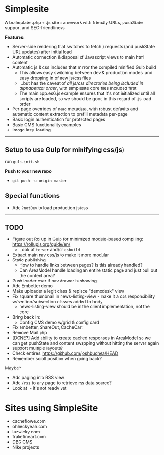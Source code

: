 Simplesite
============

A boilerplate .php + .js site framework with friendly URLs, pushState support and SEO-friendliness

**Features:**

- Server-side rendering that switches to fetch() requests (and pushState URL updates) after initial load
- Automatic connection & disposal of Javascript views to main html content
- Automatic js & css includes that mirror the compiled minified Gulp build
  - This allows easy switching between dev & production modes, and easy dropping in of new js/css files
  - ...but has the caveat of *all js/css directories being included in alphabetical order*, with simplesite core files included first
  - The main app.es6.js example ensures that it's not initialized until all scripts are loaded, so we should be good in this regard of .js load order
- Per-page overrides of `head` metadata, with robust defaults and automatic content extraction to prefill metadata per-page
- Basic login authentication for protected pages
- Basic CMS functionality examples
- Image lazy-loading

---

## Setup to use Gulp for minifying css/js)

run `gulp-init.sh`

**Push to your new repo**

* `git push -u origin master`

## Special functions

* Add `?notDev` to load production js/css


---
## TODO

- Figure out Rollup in Gulp for minimized module-based compiling: https://rollupjs.org/guide/en/
  * Look at `terser` and/or `esbuild`
- Extract main nav css/js to make it more modular
- Static publishing
  - How to handle links between pages? Is this already handled?
  - Can AreaModel handle loading an entire static page and just pull out the content area?
- Push loader over if nav drawer is showing
- Add Embetter demo
- Make uploader a legit class & replace "demodesk" view
- Fix square thumbnail in news-listing-view - make it a css responsibility w/section/subsection classes added to body
  - news-listing-view should be in the client implementation, not the core
- Bring back in:
  - Config CMS demo w/grid & config card
- Fix embetter, ShareOut, CacheCart
- Remove Mail.php
- [DONE?] Add ability to create cached responses in AreaModel so we can get pushState and content swapping without hitting the server again
- support multiple layouts?
- Check <head> entires: https://github.com/joshbuchea/HEAD
- Remember scroll position when going back?

Maybe?

- Add paging into RSS view
- Add `/rss` to any page to retrieve rss data source?
- Look at <img loading=lazy> - it's not ready yet



# Sites using SimpleSite

* cacheflowe.com
* ohheckyeah.com
* lazwicky.com
* frakefineart.com
* DBG CMS
* Nike projects
